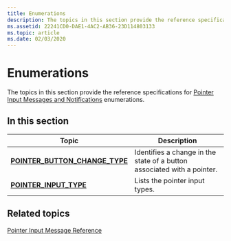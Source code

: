 ```yaml
---
title: Enumerations
description: The topics in this section provide the reference specifications for Pointer Input Messages and Notifications enumerations.
ms.assetid: 22241CD0-DAE1-4AC2-AB36-23D114803133
ms.topic: article
ms.date: 02/03/2020
---
```


# Enumerations

The topics in this section provide the reference specifications for [Pointer Input Messages and Notifications](messages-and-notifications-portal.md) enumerations.

## In this section



| Topic                                                                          | Description                                                                        |
|--------------------------------------------------------------------------------|------------------------------------------------------------------------------------|
| [**POINTER_BUTTON_CHANGE_TYPE**](/previous-versions/windows/desktop/api)<br/> | Identifies a change in the state of a button associated with a pointer.<br/> |
| [**POINTER_INPUT_TYPE**](/previous-versions/windows/desktop/api)<br/>             | Lists the pointer input types.<br/>                                          |



 

## Related topics

<dl> <dt>

[Pointer Input Message Reference](wmpointer-reference.md)
</dt> </dl>

 

 





